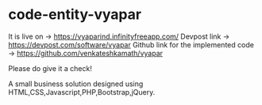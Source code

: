 # code-entity-vyapar

It is live on -> https://vyaparind.infinityfreeapp.com/ 
Devpost link -> https://devpost.com/software/vyapar
Github link for the implemented code -> https://github.com/venkateshkamath/vyapar

Please do give it a check!

A small business solution designed using HTML,CSS,Javascript,PHP,Bootstrap,jQuery.
